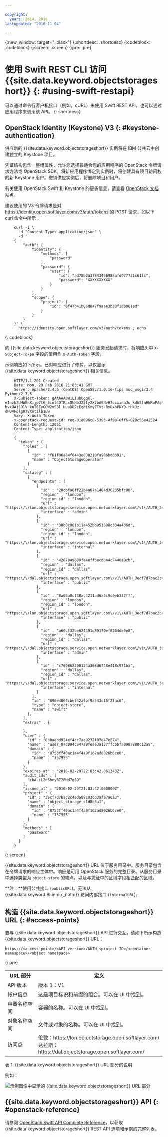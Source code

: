 ```yaml
---

copyright:
  years: 2014, 2016
lastupdated: "2016-11-04"

---
```

{:new_window: target="_blank"}
{:shortdesc: .shortdesc}
{:codeblock: .codeblock}
{:screen: .screen}
{:pre: .pre}

# 使用 Swift REST CLI 访问 {{site.data.keyword.objectstorageshort}} {: #using-swift-restapi}


可以通过命令行客户机接口（例如，cURL）来使用 Swift REST API，也可以通过应用程序来调用该 API。
{: shortdesc}



## OpenStack Identity (Keystone) V3 {: #keystone-authentication}

供应新的 {{site.data.keyword.objectstorageshort}} 实例将在 IBM 公共云中创建独立的 Keystone 项目。

凭证结构包含一整组属性，允许您选择最适合您的应用程序的 OpenStack 令牌请求方法或 OpenStack SDK。将新应用程序绑定到实例时，将创建具有项目访问权的新 Keystone 用户。撤销供应实例后，将删除项目和用户。

有关使用 OpenStack Swift 和 Keystone 的更多信息，请查看 [OpenStack 文档站点](http://docs.openstack.org)。

建议使用的 V3 令牌请求是对 https://identity.open.softlayer.com/v3/auth/tokens 的 POST 请求，如以下 curl 命令中所示：
```
	curl -i \
	  -H "Content-Type: application/json" \
	  -d '
	{
		"auth": {
			"identity": {
				"methods": [
					"password"
				],
				"password": {
					"user": {
						"id": "ad78b2a3f843466988afd077731c61fc",
						"password": "XXXXXXXXXX"
					}
				}
			},
			"scope": {
				"project": {
					"id": "0f47b41b06d047f9aae3b33f1db061ed"
				}
			}
		}
	}' \
	  https://identity.open.softlayer.com/v3/auth/tokens ; echo
```
{: codeblock}

向 {{site.data.keyword.objectstorageshort}} 服务发起请求时，将响应头中 `X-Subject-Token` 字段的值用作 `X-Auth-Token` 字段。



示例响应如下所示。已对响应进行了修剪，以仅显示 {{site.data.keyword.objectstorageshort}} 相关信息。
```
	HTTP/1.1 201 Created
	Date: Mon, 29 Feb 2016 21:03:41 GMT
	Server: Apache/2.4.6 (CentOS) OpenSSL/1.0.1e-fips mod_wsgi/3.4 Python/2.7.5
	X-Subject-Token: gAAAAABW1LIubUgqKl-eInzhZUHWEnXijp7t6_5inl4DTRLxDhNbJ25ly2X7bASNvH7ocxinaJu_kdhSfnHNRwPAeYY77Ii2Cwp02-bvxUA1S9lV_knT6EyCOW2mSBl_HuuDD2cEgdiKmyZTVt-RvDxhPKYD-rHkJz-dHO4Folg8TVXotilb1uw
	Vary: X-Auth-Token
	x-openstack-request-id: req-01e096c8-5393-4f98-8ff6-029c55e42524
	Content-Length: 12051
	Content-Type: application/json

	{
	  "token" : {
	    "roles" : [
	      {
	        "id" : "f61f06a84f6443e880210fa986bd8691",
	        "name" : "ObjectStorageOperator"
	      }
	    ],
	    "catalog" : [
	      {
	        "endpoints" : [
	          {
	            "id" : "20cbfa6ff22b4a67a1484d30235bfc80",
	            "region" : "london",
	            "region_id" : "london",
	            "url" : "https:\/\/lon.objectstorage.service.open.networklayer.com\/v1\/AUTH_3ecf7d7bac2c4eda89c03dd3afa7a0a3",
	            "interface" : "admin"
	          },
	          {
	            "id" : "38b8c081b11a452bb951698c334a406d",
	            "region" : "london",
	            "region_id" : "london",
	            "url" : "https:\/\/lon.objectstorage.service.open.networklayer.com\/v1\/AUTH_3ecf7d7bac2c4eda89c03dd3afa7a0a3",
	            "interface" : "internal"
	          },
	          {
	            "id" : "4207049680fa4effbecd044c7448a8cb",
	            "region" : "dallas",
	            "region_id" : "dallas",
	            "url" : "https:\/\/dal.objectstorage.open.softlayer.com\/v1\/AUTH_3ecf7d7bac2c4eda89c03dd3afa7a0a3",
	            "interface" : "public"
	          },
	          {
	            "id" : "8a65a0cf38ac4211ad6a3c9c0eb337ff",
	            "region" : "london",
	            "region_id" : "london",
	            "url" : "https:\/\/lon.objectstorage.open.softlayer.com\/v1\/AUTH_3ecf7d7bac2c4eda89c03dd3afa7a0a3",
	            "interface" : "public"
	          },
	          {
	            "id" : "a60cf32be624491d89170ef8264de5e8",
	            "region" : "dallas",
	            "region_id" : "dallas",
	            "url" : "https:\/\/dal.objectstorage.service.open.networklayer.com\/v1\/AUTH_3ecf7d7bac2c4eda89c03dd3afa7a0a3",
	            "interface" : "admin"
	          },
	          {
	            "id" : "c769862200124a308d6748e418c971ba",
	            "region" : "dallas",
	            "region_id" : "dallas",
	            "url" : "https:\/\/dal.objectstorage.service.open.networklayer.com\/v1\/AUTH_3ecf7d7bac2c4eda89c03dd3afa7a0a3",
	            "interface" : "internal"
	          }
	        ],
	        "id" : "896e4064cbe742afbf9a543c15f27ac0",
	        "type" : "object-store",
	        "name" : "swift"
	      },
	    ],
	    "extras" : {

	    },
	    "user" : {
	      "id" : "0b8aebd924ef4cc7aa9232f07e47e874",
	      "name" : "user_87c094ce47a9feae3a137ffcbbfa098a888c12a8",
	      "domain" : {
	        "id" : "8753ff40ac1a4f4a9f162ad8026b6ce0",
	        "name" : "757955"
	      }
	    },
	    "expires_at" : "2016-02-29T22:03:42.061343Z",
	    "audit_ids" : [
	      "cbA-iL2dSheyB72PHd7q8Q"
	    ],
	    "issued_at" : "2016-02-29T21:03:42.000000Z",
	    "project" : {
	      "id" : "3ecf7d7bac2c4eda89c03dd3afa7a0a3",
	      "name" : "object_storage_c1d8b3a1",
	      "domain" : {
	        "id" : "8753ff40ac1a4f4a9f162ad8026b6ce0",
	        "name" : "757955"
	      }
	    },
	    "methods" : [
	      "password"
	    ]
	  }
	}
```
{: screen}

{{site.data.keyword.objectstorageshort}} URL 位于服务目录中。服务目录包含在令牌请求的响应主体中。响应是可用 OpenStack 服务的完整目录。从服务目录中选择类型为 `object-store` 的端点，以及与凭证中的区域字段相匹配的区域。

**注：**使用公共接口 (`publicURL`)。无法从 {{site.data.keyword.Bluemix_notm}} 访问内部接口 (`internalURL`)。






## 构造 {{site.data.keyword.objectstorageshort}} URL {: #access-points}

要与 {{site.data.keyword.objectstorageshort}} API 进行交互，请如下所示构造 {{site.data.keyword.objectstorageshort}} URL：
  ```
https://<access point>/<API version>/AUTH_<project ID>/<container namespace>/<object namespace>
  ```
  {: pre}

<table>
  <tr>
    <th> URL 部分</th>
    <th> 定义</th>
  </tr>
  <tr>
    <td> API 版本</td>
    <td> 版本 1：V1 </td>
  </tr>
  <tr>
    <td> 帐户信息</td>
    <td> 这是项目标识和前缀的组合。可以在 UI 中找到。</td>
  </tr>
  <tr>
    <td> 容器名称空间</td>
    <td> 容器的名称。可以在 UI 中找到。</td>
  </tr>
  <tr>
    <td> 对象名称空间</td>
    <td> 文件或对象的名称。可以在 UI 中找到。</td>
  </tr>
  <tr>
    <td> 访问点</td>
    <td> 伦敦：https://lon.objectstorage.open.softlayer.com/<br> 达拉斯：https://dal.objectstorage.open.softlayer.com/</br> </td>
  </tr>
</table>

表 1. {{site.data.keyword.objectstorageshort}} URL 部分的说明

例如：

![示例图像中显示的 {{site.data.keyword.objectstorageshort}} URL 部分](images/Swift_URL.png)





## {{site.data.keyword.objectstorageshort}} API {: #openstack-reference}

请参阅 [OpenStack Swift API Complete Reference](http://developer.openstack.org/api-ref-objectstorage-v1.html)，以获取 {{site.data.keyword.objectstorageshort}} REST API 选项和示例的完整列表。
